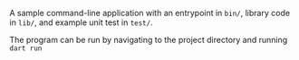 A sample command-line application with an entrypoint in `bin/`, library code
in `lib/`, and example unit test in `test/`.

The program can be run by navigating to the project directory and running `dart run`
